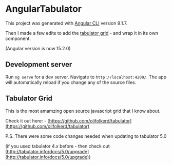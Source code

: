 # AngularTabulator

This project was generated with [Angular CLI](https://github.com/angular/angular-cli) version 9.1.7.

Then I made a few edits to add the [tabulator grid](https://github.com/olifolkerd/tabulator) - and wrap it in its own component.

(Angular version is now 15.2.0)

## Development server

Run `ng serve` for a dev server. Navigate to `http://localhost:4200/`. The app will automatically reload if you change any of the source files.

## Tabulator Grid

This is the most amamzing open source javascript grid that I know about.

Check it out here: - [https://github.com/olifolkerd/tabulator](https://github.com/olifolkerd/tabulator)

P.S. There were some code changes needed when updating to tabulator 5.0

(if you used tabulator 4.x before - then check out [http://tabulator.info/docs/5.0/upgrade](http://tabulator.info/docs/5.0/upgrade))